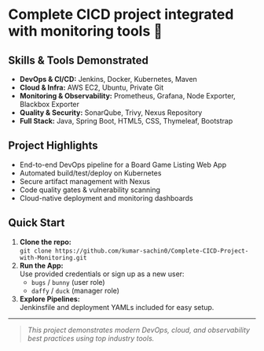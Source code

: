 # Complete CICD project integrated with monitoring tools 🚀

## Skills & Tools Demonstrated

- **DevOps & CI/CD:** Jenkins, Docker, Kubernetes, Maven
- **Cloud & Infra:** AWS EC2, Ubuntu, Private Git
- **Monitoring & Observability:** Prometheus, Grafana, Node Exporter, Blackbox Exporter
- **Quality & Security:** SonarQube, Trivy, Nexus Repository
- **Full Stack:** Java, Spring Boot, HTML5, CSS, Thymeleaf, Bootstrap

## Project Highlights

- End-to-end DevOps pipeline for a Board Game Listing Web App
- Automated build/test/deploy on Kubernetes
- Secure artifact management with Nexus
- Code quality gates & vulnerability scanning
- Cloud-native deployment and monitoring dashboards

## Quick Start

1. **Clone the repo:**  
   `git clone https://github.com/kumar-sachin0/Complete-CICD-Project-with-Monitoring.git`
2. **Run the App:**  
   Use provided credentials or sign up as a new user:
   - `bugs` / `bunny` (user role)
   - `daffy` / `duck` (manager role)
3. **Explore Pipelines:**  
   Jenkinsfile and deployment YAMLs included for easy setup.

---

> *This project demonstrates modern DevOps, cloud, and observability best practices using top industry tools.*
